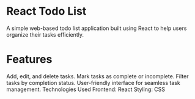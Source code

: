 # React Todo List
A simple web-based todo list application built using React to help users organize their tasks efficiently.

# Features
Add, edit, and delete tasks.
Mark tasks as complete or incomplete.
Filter tasks by completion status.
User-friendly interface for seamless task management.
Technologies Used
Frontend: React
Styling: CSS


